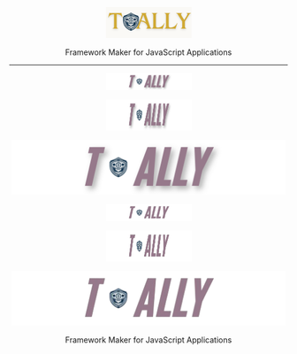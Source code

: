 <p align="center">
  <img alt="Gasket" src="/img/tally155.png" class="gasket-cover" width="155" />
</p>

<p align="center">
Framework Maker for JavaScript Applications
</p>

-----
<p align="center">
  <img alt="Gasket" src="/img/soft500.png" class="gasket-cover" width="155" />
</p>
<p align="center">
  <img alt="Gasket" src="/img/soft500.png" class="gasket-cover" width="155" height="56" />
</p>
<p align="center">
  <img alt="Gasket" src="/img/soft500.png" class="gasket-cover" width="496" />
</p>
<p align="center">
  <img alt="Gasket" src="/img/softbg.png" class="gasket-cover" width="155" />
</p>
<p align="center">
  <img alt="Gasket" src="/img/softbg.png" class="gasket-cover" width="155" height="56" />
</p>
<p align="center">
  <img alt="Gasket" src="/img/softbg.png" class="gasket-cover" width="496" />
</p>
<p align="center">
Framework Maker for JavaScript Applications
</p>
